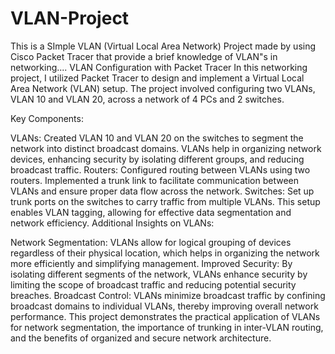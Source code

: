 # VLAN-Project
This is a SImple VLAN (Virtual Local Area Network) Project made by using Cisco Packet Tracer that provide a brief knowledge of VLAN"s in networking....
VLAN Configuration with Packet Tracer
In this networking project, I utilized Packet Tracer to design and implement a Virtual Local Area Network (VLAN) setup. The project involved configuring two VLANs, VLAN 10 and VLAN 20, across a network of 4 PCs and 2 switches.

Key Components:

VLANs: Created VLAN 10 and VLAN 20 on the switches to segment the network into distinct broadcast domains. VLANs help in organizing network devices, enhancing security by isolating different groups, and reducing broadcast traffic.
Routers: Configured routing between VLANs using two routers. Implemented a trunk link to facilitate communication between VLANs and ensure proper data flow across the network.
Switches: Set up trunk ports on the switches to carry traffic from multiple VLANs. This setup enables VLAN tagging, allowing for effective data segmentation and network efficiency.
Additional Insights on VLANs:

Network Segmentation: VLANs allow for logical grouping of devices regardless of their physical location, which helps in organizing the network more efficiently and simplifying management.
Improved Security: By isolating different segments of the network, VLANs enhance security by limiting the scope of broadcast traffic and reducing potential security breaches.
Broadcast Control: VLANs minimize broadcast traffic by confining broadcast domains to individual VLANs, thereby improving overall network performance.
This project demonstrates the practical application of VLANs for network segmentation, the importance of trunking in inter-VLAN routing, and the benefits of organized and secure network architecture.

